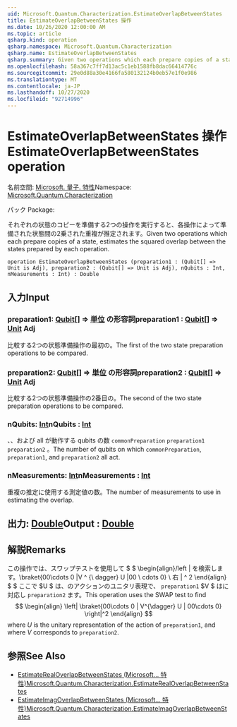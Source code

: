 ```yaml
---
uid: Microsoft.Quantum.Characterization.EstimateOverlapBetweenStates
title: EstimateOverlapBetweenStates 操作
ms.date: 10/26/2020 12:00:00 AM
ms.topic: article
qsharp.kind: operation
qsharp.namespace: Microsoft.Quantum.Characterization
qsharp.name: EstimateOverlapBetweenStates
qsharp.summary: Given two operations which each prepare copies of a state, estimates the squared overlap between the states prepared by each operation.
ms.openlocfilehash: 58a367c7ff7d13ac5c1eb1588fb8dac66414776c
ms.sourcegitcommit: 29e0d88a30e4166fa580132124b0eb57e1f0e986
ms.translationtype: MT
ms.contentlocale: ja-JP
ms.lasthandoff: 10/27/2020
ms.locfileid: "92714996"
---
```

# <a name="estimateoverlapbetweenstates-operation"></a><span data-ttu-id="e6c0f-102">EstimateOverlapBetweenStates 操作</span><span class="sxs-lookup"><span data-stu-id="e6c0f-102">EstimateOverlapBetweenStates operation</span></span>

<span data-ttu-id="e6c0f-103">名前空間: [Microsoft. 量子. 特性](xref:Microsoft.Quantum.Characterization)</span><span class="sxs-lookup"><span data-stu-id="e6c0f-103">Namespace: [Microsoft.Quantum.Characterization](xref:Microsoft.Quantum.Characterization)</span></span>

<span data-ttu-id="e6c0f-104">パック [](https://nuget.org/packages/)</span><span class="sxs-lookup"><span data-stu-id="e6c0f-104">Package: [](https://nuget.org/packages/)</span></span>


<span data-ttu-id="e6c0f-105">それぞれの状態のコピーを準備する2つの操作を実行すると、各操作によって準備された状態間の2乗された重複が推定されます。</span><span class="sxs-lookup"><span data-stu-id="e6c0f-105">Given two operations which each prepare copies of a state, estimates the squared overlap between the states prepared by each operation.</span></span>

```qsharp
operation EstimateOverlapBetweenStates (preparation1 : (Qubit[] => Unit is Adj), preparation2 : (Qubit[] => Unit is Adj), nQubits : Int, nMeasurements : Int) : Double
```


## <a name="input"></a><span data-ttu-id="e6c0f-106">入力</span><span class="sxs-lookup"><span data-stu-id="e6c0f-106">Input</span></span>

### <a name="preparation1--qubit--unit-adj"></a><span data-ttu-id="e6c0f-107">preparation1: [Qubit](xref:microsoft.quantum.lang-ref.qubit)[] => [単位](xref:microsoft.quantum.lang-ref.unit) の形容詞</span><span class="sxs-lookup"><span data-stu-id="e6c0f-107">preparation1 : [Qubit](xref:microsoft.quantum.lang-ref.qubit)[] => [Unit](xref:microsoft.quantum.lang-ref.unit) Adj</span></span>

<span data-ttu-id="e6c0f-108">比較する2つの状態準備操作の最初の。</span><span class="sxs-lookup"><span data-stu-id="e6c0f-108">The first of the two state preparation operations to be compared.</span></span>


### <a name="preparation2--qubit--unit-adj"></a><span data-ttu-id="e6c0f-109">preparation2: [Qubit](xref:microsoft.quantum.lang-ref.qubit)[] => [単位](xref:microsoft.quantum.lang-ref.unit) の形容詞</span><span class="sxs-lookup"><span data-stu-id="e6c0f-109">preparation2 : [Qubit](xref:microsoft.quantum.lang-ref.qubit)[] => [Unit](xref:microsoft.quantum.lang-ref.unit) Adj</span></span>

<span data-ttu-id="e6c0f-110">比較する2つの状態準備操作の2番目の。</span><span class="sxs-lookup"><span data-stu-id="e6c0f-110">The second of the two state preparation operations to be compared.</span></span>


### <a name="nqubits--int"></a><span data-ttu-id="e6c0f-111">nQubits: [Int](xref:microsoft.quantum.lang-ref.int)</span><span class="sxs-lookup"><span data-stu-id="e6c0f-111">nQubits : [Int](xref:microsoft.quantum.lang-ref.int)</span></span>

<span data-ttu-id="e6c0f-112">、、および all が動作する qubits の数 `commonPreparation` `preparation1` `preparation2` 。</span><span class="sxs-lookup"><span data-stu-id="e6c0f-112">The number of qubits on which `commonPreparation`, `preparation1`, and `preparation2` all act.</span></span>


### <a name="nmeasurements--int"></a><span data-ttu-id="e6c0f-113">nMeasurements: [Int](xref:microsoft.quantum.lang-ref.int)</span><span class="sxs-lookup"><span data-stu-id="e6c0f-113">nMeasurements : [Int](xref:microsoft.quantum.lang-ref.int)</span></span>

<span data-ttu-id="e6c0f-114">重複の推定に使用する測定値の数。</span><span class="sxs-lookup"><span data-stu-id="e6c0f-114">The number of measurements to use in estimating the overlap.</span></span>



## <a name="output--double"></a><span data-ttu-id="e6c0f-115">出力: [Double](xref:microsoft.quantum.lang-ref.double)</span><span class="sxs-lookup"><span data-stu-id="e6c0f-115">Output : [Double](xref:microsoft.quantum.lang-ref.double)</span></span>



## <a name="remarks"></a><span data-ttu-id="e6c0f-116">解説</span><span class="sxs-lookup"><span data-stu-id="e6c0f-116">Remarks</span></span>

<span data-ttu-id="e6c0f-117">この操作では、スワップテストを使用して $ $ \begin{align}/left | を検索します。\braket{00\cdots 0 |V ^ {\ dagger} U |00 \ cdots 0} \ 右 | ^ 2 \end{align} $ $ ここで $U $ は、のアクションのユニタリ表現で、 `preparation1` $V $ はに対応し `preparation2` ます。</span><span class="sxs-lookup"><span data-stu-id="e6c0f-117">This operation uses the SWAP test to find $$ \begin{align} \left| \braket{00\cdots 0 | V^{\dagger} U | 00\cdots 0} \right|^2 \end{align} $$ where $U$ is the unitary representation of the action of `preparation1`, and where $V$ corresponds to `preparation2`.</span></span>

## <a name="see-also"></a><span data-ttu-id="e6c0f-118">参照</span><span class="sxs-lookup"><span data-stu-id="e6c0f-118">See Also</span></span>

- [<span data-ttu-id="e6c0f-119">EstimateRealOverlapBetweenStates (Microsoft... 特性)</span><span class="sxs-lookup"><span data-stu-id="e6c0f-119">Microsoft.Quantum.Characterization.EstimateRealOverlapBetweenStates</span></span>](xref:Microsoft.Quantum.Characterization.EstimateRealOverlapBetweenStates)
- [<span data-ttu-id="e6c0f-120">EstimateImagOverlapBetweenStates (Microsoft... 特性)</span><span class="sxs-lookup"><span data-stu-id="e6c0f-120">Microsoft.Quantum.Characterization.EstimateImagOverlapBetweenStates</span></span>](xref:Microsoft.Quantum.Characterization.EstimateImagOverlapBetweenStates)